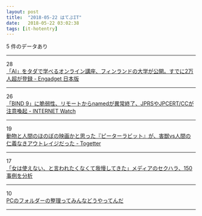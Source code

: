 ```yaml
---
layout: post
title:  "2018-05-22 はてぶIT"
date:   2018-05-22 03:02:38
tags: [it-hotentry]
---
```

5 件のデータあり

<hr><div class="row">
<div class="col-1"><span class="badge badge-pill badge-success h2">28</span></div>
<div class="col-11"><a href='https://japanese.engadget.com/2018/05/21/ai-2/' target='_blank'>「AI」をタダで学べるオンライン講座、フィンランドの大学が公開。すでに2万人超が登録 - Engadget 日本版</a></div>
</div>
<hr>
<div class="row">
<div class="col-1"><span class="badge badge-pill badge-success h2">26</span></div>
<div class="col-11"><a href='https://internet.watch.impress.co.jp/docs/news/1123026.html' target='_blank'>「BIND 9」に脆弱性、リモートからnamedが異常終了、JPRSやJPCERT/CCが注意喚起 - INTERNET Watch</a></div>
</div>
<hr>
<div class="row">
<div class="col-1"><span class="badge badge-pill badge-success h2">19</span></div>
<div class="col-11"><a href='https://togetter.com/li/1229514' target='_blank'>動物と人間のほのぼの映画かと思った『ピーターラビット』が、害獣vs人間の仁義なきアウトレイジだった - Togetter</a></div>
</div>
<hr>
<div class="row">
<div class="col-1"><span class="badge badge-pill badge-success h2">17</span></div>
<div class="col-11"><a href='https://www.huffingtonpost.jp/2018/05/21/media-sexual-harassment_a_23439649/' target='_blank'>「女は使えない、と言われたくなくて我慢してきた」メディアのセクハラ、150事例を分析</a></div>
</div>
<hr>
<div class="row">
<div class="col-1"><span class="badge badge-pill badge-success h2">10</span></div>
<div class="col-11"><a href='https://anond.hatelabo.jp/20180521211420' target='_blank'>PCのフォルダーの整理ってみんなどうやってんだ</a></div>
</div>
<hr>
